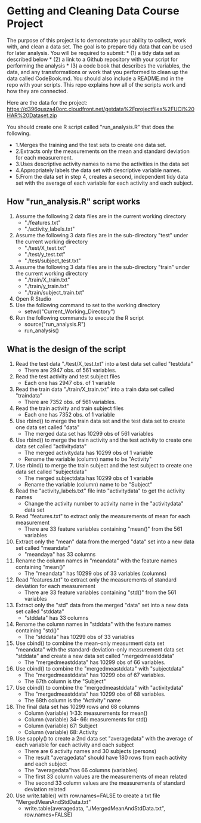 Getting and Cleaning Data Course Project
======================

The purpose of this project is to demonstrate your ability to collect, work with, and clean a data set. The goal is to prepare tidy data that can be used for later analysis. 
You will be required to submit: 
	* (1) a tidy data set as described below
	* (2) a link to a Github repository with your script for performing the analysis
	* (3) a code book that describes the variables, the data, and any transformations or work that you performed to clean up the data called CodeBook.md. 
You should also include a README.md in the repo with your scripts. This repo explains how all of the scripts work and how they are connected.  

Here are the data for the project: 
https://d396qusza40orc.cloudfront.net/getdata%2Fprojectfiles%2FUCI%20HAR%20Dataset.zip 

You should create one R script called "run_analysis.R" that does the following. 
* 1.Merges the training and the test sets to create one data set.
* 2.Extracts only the measurements on the mean and standard deviation for each measurement. 
* 3.Uses descriptive activity names to name the activities in the data set
* 4.Appropriately labels the data set with descriptive variable names. 
* 5.From the data set in step 4, creates a second, independent tidy data set with the average of each variable for each activity and each subject.

## How "run_analysis.R" script works 
1. Assume the following 2 data files are in the current working directory
	* "./features.txt"
	* "./activity_labels.txt"
2. Assume the following 3 data files are in the sub-directory "test" under the current working directory
	* "./test/X_test.txt"
	* "./test/y_test.txt"
	* "./test/subject_test.txt"
3. Assume the following 3 data files are in the sub-directory "train" under the current working directory
	* "./train/X_train.txt"
	* "./train/y_train.txt"
	* "./train/subject_train.txt"
4. Open R Studio
5. Use the following command to set to the working directory
	* setwd("Current_Working_Directory") 
4. Run the following commands to execute the R script
	* source("run_analysis.R")
	* run_analysis()

## What is the design of the script
1. Read the test data "./test/X_test.txt" into a test data set called "testdata"
	* There are 2947 obs. of 561 variables.
2. Read the test activity and test subject files 
	* Each one has 2947 obs. of 1 variable
3. Read the train data "./train/X_train.txt" into a train data set called "traindata"
	* There are 7352 obs. of 561 variables.
4. Read the train activity and train subject files 
	* Each one has 7352 obs. of 1 variable
5. Use rbind() to merge the train data set and the test data set to create one data set called "data"
	* The merged data set has 10299 obs of 561 variables
6. Use rbind() to merge the train activity and the test activity to create one data set called "activitydata"
	* The merged activitydata has 10299 obs of 1 variable
	* Rename the variable (column) name to be "Activity"
7. Use rbind() to merge the train subject and the test subject to create one data set called "subjectdata"
	* The merged subjectdata has 10299 obs of 1 variable
	* Rename the variable (column) name to be "Subject"
8. Read the "activity_labels.txt" file into "activitydata" to get the activity names
	* Change the activity number to activity name in the "activitydata" data set
9. Read "features.txt" to extract only the measurements of mean for each measurement
	* There are 33 feature variables containing "mean()" from the 561 variables 
10. Extract only the "mean" data from the merged "data" set into a new data set called "meandata"
	* "meandaya" has 33 columns 
11. Rename the column names in "meandata" with the feature names containing "mean()"
	* The "meandata" has 10299 obs of 33 variables (columns) 
12. Read "features.txt" to extract only the measurements of standard deviation for each measurement
	* There are 33 feature variables containing "std()" from the 561 variables 
13. Extract only the "std" data from the merged "data" set into a new data set called "stddata"
	* "stddata" has 33 columns
14. Rename the column names in "stddata" with the feature names containing "std()"
	* The "stddata" has 10299 obs of 33 variables 
15. Use cbind() to combine the mean-only measurment data set "meandata" with the standard-deviation-only measurement data set "stddata" and create a new data set called "mergedmeastddata" 
	* The "mergedmeastddata" has 10299 obs of 66 variables.
16. Use cbind() to combine the "mergedmeastddata" with "subjectdata"
	* The "mergedmeastddata" has 10299 obs of 67 variables. 
	* The 67th column is the "Subject"
17. Use cbind() to combine the "mergedmeastddata" with "activitydata"
	* The "mergedmeastddata" has 10299 obs of 68 variables. 
	* The 68th column is the "Activity" name
18. The final data set has 10299 rows and 68 columns
	* Column (variable) 1-33: measurements for mean() 
	* Column (variable) 34- 66: measurements for std() 
	* Column (variable) 67: Subject 
	* Column (variable) 68: Activity 
19. Use sapply() to create a 2nd data set "averagedata" with the average of each variable for each activity and each subject
	* There are 6 activity names and 30 subjects (persons)
	* The result "averagedata" should have 180 rows from each activity and each subject
	* The "averagedata"has 66 columns (variables)
	* The first 33 column values are the measurements of mean related
	* The second 33 column values are the measurements of standard deviation related
20. Use write.table() with row.names=FALSE to create a txt file "MergedMeanAndStdData.txt"
	* write.table(averagedata, "./MergedMeanAndStdData.txt", row.names=FALSE)


